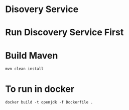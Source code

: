 # Disovery Service


# Run Discovery Service First

# Build Maven
`mvn clean install`

# To run in docker
`docker build -t openjdk -f Dockerfile .`